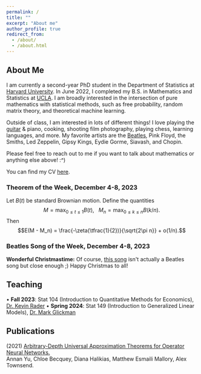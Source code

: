 ```yaml
---
permalink: /
title: ""
excerpt: "About me"
author_profile: true
redirect_from: 
  - /about/
  - /about.html
---
```

## About Me

I am currently a second-year PhD student in the Department of Statistics at [Harvard University](https://statistics.fas.harvard.edu/). In June 2022, I completed my B.S. in Mathematics and Statistics at [UCLA](https://ww3.math.ucla.edu/). I am broadly interested in the intersection of pure mathematics with statistical methods, such as free probability, random matrix theory, and theoretical machine learning.

Outside of class, I am interested in lots of different things! I love playing the [guitar](https://mattesmaili.github.io/files/guitar.png) & piano, cooking, shooting film photography, playing chess, learning languages, and more. My favorite artists are the [Beatles](https://open.spotify.com/playlist/07ZKf7841juhmGlI6LMfBd?si=4511ac89f1d14618), Pink Floyd, the Smiths, Led Zeppelin, Gipsy Kings, Eydie Gorme, Siavash, and Chopin.

Please feel free to reach out to me if you want to talk about mathematics or anything else above! :^)

You can find my CV [here](https://mattesmaili.github.io/files/new_resume.pdf).

### Theorem of the Week, December 4-8, 2023

Let $B(t)$ be standard Brownian motion. Define the quantities 
$$M = \max_{0 \leq t \leq 1}B(t),\ \ \ M_n = \max_{0 \leq k \leq n}B(k/n).$$
Then $$E(M - M_n) = \frac{-\zeta(\tfrac{1}{2})}{\sqrt{2\pi n}} + o(1/n).$$

### Beatles Song of the Week, December 4-8, 2023

**Wonderful Christmastime:** Of course, [this song](https://open.spotify.com/track/4UoPux0RniULIV6eFrNphL?si=0ed0fe09861242b2) isn't actually a Beatles song but close enough ;) Happy Christmas to all!

## Teaching

• **Fall 2023**: Stat 104 (Introduction to Quantitative Methods for Economics), [Dr. Kevin Rader](https://statistics.fas.harvard.edu/people/kevin-rader)
• **Spring 2024**: Stat 149 (Introduction to Generalized Linear Models), [Dr. Mark Glickman](http://www.glicko.net/)

## Publications

(2021) [Arbitrary-Depth Universal Approximation Theorems for Operator Neural Networks.](https://arxiv.org/abs/2109.11354)  
Annan Yu, Chloe Becquey, Diana Halikias, Matthew Esmaili Mallory, Alex Townsend.

